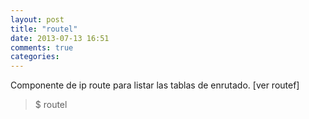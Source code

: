 ```yaml
---
layout: post
title: "routel"
date: 2013-07-13 16:51
comments: true
categories: 
---
```

Componente de ip route para listar las tablas de enrutado. [ver routef]

>$ routel

